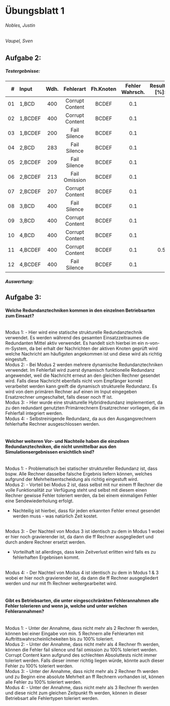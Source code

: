 # Übungsblatt 1
###### Nobles, Justin
###### Vaupel, Sven

## Aufgabe 2:

##### Testergebnisse:

| # | Input | Wdh. | Fehlerart | Fh.Knoten | Fehler Wahrsch. | Result [%]: | 0 | 1 | 2 | 3 | 4 |
| -: | :- | :-: | :-: | :-: | :-: | -: | :-: | :-: | :-: | :-: | :-: |
| 01 | 1,BCD | 400 | Corrupt Content | BCDEF | 0.1 |  | 3 | 69 | 13 | 0 | 15 |
| 02 | 1,BCDEF | 400 | Corrupt Content | BCDEF | 0.1 |  | 1 | 92 | 2 | 0 | 5 |
| 03 | 1,BCDEF | 200 | Fail Silence | BCDEF | 0.1 |  | 1 | 92 | 0 | 0 | 7 |
| 04 | 2,BCD | 283 | Fail Silence | BCDEF | 0.1 |  | 36 | 53 | 0 | 0 | 11 |
| 05 | 2,BCDEF | 209 | Fail Silence | BCDEF | 0.1 |  | 34 | 65 | 0 | 0 | 1 |
| 06 | 2,BCDEF | 213 | Fail Omission | BCDEF | 0.1 |  | 100 | 0 | 0 | 0 | 0 |
| 07 | 2,BCDEF | 207 | Corrupt Content | BCDEF | 0.1 |  | 37 | 46 | 10 | 7 | 0 |
| 08 | 3,BCD | 400 | Fail Silence | BCDEF | 0.1 |  | 5 | 90 | 0 | 0 | 5 |
| 09 | 3,BCD | 400 | Corrupt Content | BCDEF | 0.1 |  | 6 | 70 | 11 | 0 | 13 |
| 10 | 4,BCD | 400 | Corrupt Content | BCDEF | 0.1 |  | 5 | 27 | 5 | 0 | 63 |
| 11 | 4,BCDEF | 400 | Corrupt Content | BCDEF | 0.1 | 0.5 | 59 | 7.5 | 0 | 33 |
| 12 | 4,BCDEF | 400 | Fail Silence | BCDEF | 0.1 |  | 0 | 61 | 0 | 0 | 39 |

##### Auswertung:

## Aufgabe 3:


#### Welche Redundanztechniken kommen in den einzelnen Betriebsarten zum Einsazt?
<br>
Modus 1:
- Hier wird eine statische strukturelle Redundanztechnik verwendet. Es werden während des gesamten Einsatzzeitraumes die Redundanten Mittel aktiv verwendet.
Es handelt sich hierbei im ein n-von-m-System, da bei erhalt der Nachrichten der aktiven Knoten geprüft wird welche Nachricht am häufigsten angekommen ist und diese wird als richtig eingestuft.

<br>
Modus 2:
- Bei Modus 2 werden mehrere dynamische Redundanztechniken verwendet.
	Im Fehlerfall wird zuerst dynamisch funktionelle Redundanz angewendet, weil die Nachricht erneut an den gleichen Rechner gesendet wird.
	Falls diese Nachricht ebenfalls nicht vom Empfänger korrekt
	verarbeitet werden kann greift die dynamisch strukturelle Redundanz. Es wird von dem primären Rechner auf einen im Input eingegeben Ersatzrechner umgeschaltet, falls dieser noch ff ist.

<br>
Modus 3:
- Hier wurde eine strukturelle Hybridredundanz implementiert, da zu den redundant genutzten Primärrechnern Ersatzrechner vorliegen, die im Fehlerfall integriert werden.

<br>
Modus 4:
- Selbstreinigende Redundanz, da aus den Ausgangsrechnern fehlerhafte Rechner ausgeschlossen werden.


<br>
<br>

#### Welcher weiteren Vor- und Nachteile  haben die einzelnen Redundanztechniken, die nicht unmittelbar aus den Simulationsergebnissen ersichtlich sind?
<br>
Modus 1:
- Problematisch bei statischer struktureller Redundanz ist, dass bspw. Alle Rechner dasselbe falsche Ergebnis liefern können, welches aufgrund der Mehrheitsentscheidung als richtig eingestuft wird.

<br>
Modus 2:
-	 Vorteil bei Modus 2 ist, dass selbst mit nur einem ff Rechner die volle Funktionalität zur Verfügung steht und selbst mit diesem einen Rechner gewisse Fehler toleriert werden, da bei einem einmaligen Fehler eine Sendewiederholung erfolgt.


- Nachteilig ist hierbei, dass für jeden erkannten Fehler erneut gesendet werden muss -  was natürlich Zeit kostet.

<br>
Modus 3:
- Der Nachteil von Modus 3 ist identisch zu dem in Modus 1 wobei er hier noch gravierender ist, da dann die ff Rechner ausgegliedert und durch andere Rechner ersetzt werden.


- Vorteilhaft ist allerdings, dass kein Zeitverlust erlitten wird falls es zu fehlerhaften Ergebnisen kommt.

<br>
Modus 4:
- Der Nachteil von Modus 4 ist identisch zu dem in Modus 1 & 3 wobei er hier noch gravierender ist, da dann die ff Rechner ausgegliedert werden und nur mit fh Rechner weitergearbeitet wird.

<br>
<br>

#### Gibt es Betriebsarten, die unter eingescchränkten Fehlerannahmen alle Fehler tolerieren und wenn ja, welche und unter welchen Fehlerannahmen?
<br>
Modus 1:  
- Unter der Annahme, dass nicht mehr als 2 Rechner fh werden, können bei einer Eingabe von min. 5 Rechnern alle Fehlerarten mit Auftrittswahrscheinlichekeiten bis zu 100% toleriert.

<br>
Modus 2:
- Unter der Annahme, dass nicht mehr als 4 Rechner fh werden, können die Fehler fail silence und fail omission zu 100% toleriert werden. Corrupt Content kann aufgrund des schlechten Absoluttests nicht immer toleriert werden. Falls dieser immer richtig liegen würde, könnte auch dieser Fehler zu 100% toleriert werden.

<br>
Modus 3:
- Unter der Annahme, dass nicht mehr als 2 Rechner fh werden und zu Beginn eine absolute Mehrheit an ff Rechnern vorhanden ist, können alle Fehler zu 100% toleriert werden.

<br>
Modus 4:
- Unter der Annahme, dass nicht mehr als 3 Rechner fh werden und diese nicht zum gleichen Zeitpunkt fh werden, können in dieser Betriebsart alle Fehlertypen toleriert werden.
